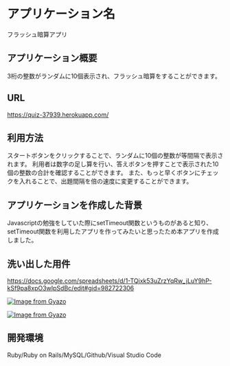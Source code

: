 # アプリケーション名
フラッシュ暗算アプリ

## アプリケーション概要
3桁の整数がランダムに10個表示され、フラッシュ暗算をすることができます。

## URL
https://quiz-37939.herokuapp.com/

## 利用方法
スタートボタンをクリックすることで、ランダムに10個の整数が等間隔で表示されます。
利用者は数字の足し算を行い、答えボタンを押すことで表示された10個の整数の合計を確認することができます。
また、もっと早くボタンにチェックを入れることで、出題間隔を倍の速度に変更することができます。

## アプリケーションを作成した背景
Javascriptの勉強をしていた際にsetTimeout関数というものがあると知り、setTimeout関数を利用したアプリを作ってみたいと思ったため本アプリを作成しました。

## 洗い出した用件
https://docs.google.com/spreadsheets/d/1-TQjxk53uZrzYqRw_jLuY9hP-kSf9pa8xpO3wIpSdBc/edit#gid=982722306

[![Image from Gyazo](https://i.gyazo.com/eba9d78bcba9879069b53131fd507479.gif)](https://gyazo.com/eba9d78bcba9879069b53131fd507479)

[![Image from Gyazo](https://i.gyazo.com/c1c8392ddac315c5f5463e999d2ea9d4.gif)](https://gyazo.com/c1c8392ddac315c5f5463e999d2ea9d4)


## 開発環境
Ruby/Ruby on Rails/MySQL/Github/Visual Studio Code
